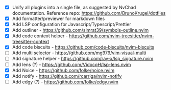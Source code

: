 - [X] Unify all plugins into a single file, as suggested by NvChad documentation. Reference repo: https://github.com/BrunoKrugel/dotfiles
- [X] Add formatter/previewer for markdown files
- [X] Add LSP configuration for Javascript/Typescript/Prettier
- [X] Add outliner - https://github.com/simrat39/symbols-outline.nvim
- [X] Add code context helper - https://github.com/nvim-treesitter/nvim-treesitter-context
- [X] Add code biscuits - https://github.com/code-biscuits/nvim-biscuits
- [ ] Add multi selector - https://github.com/mg979/vim-visual-multi
- [ ] Add signature helper - https://github.com/ray-x/lsp_signature.nvim
- [ ] Add lens (?) - https://github.com/VidocqH/lsp-lens.nvim
- [X] Add Noice - https://github.com/folke/noice.nvim
- [X] Add notify - https://github.com/rcarriga/nvim-notify
- [ ] Add edgy (?) - https://github.com/folke/edgy.nvim
